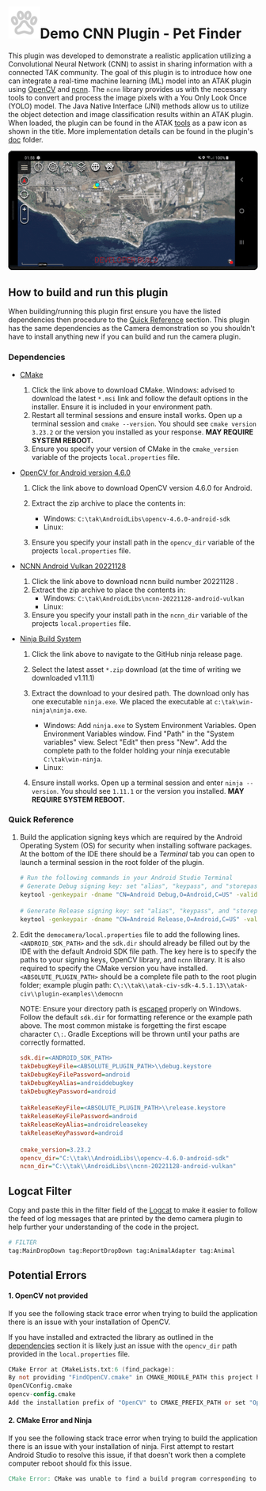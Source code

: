 # <img src="./app/src/main/res/drawable/ic_paw.png" height="64px"/>Demo CNN Plugin - Pet Finder

This plugin was developed to demonstrate a realistic application utilizing a Convolutional Neural Network (CNN) to assist in sharing information with a connected TAK community. The goal of this plugin is to introduce how one can integrate a real-time machine learning (ML) model into an ATAK plugin using [OpenCV](https://github.com/opencv/opencv) and [ncnn](https://github.com/Tencent/ncnn). The `ncnn` library provides us with the necessary tools to convert and process the image pixels with a You Only Look Once (YOLO) model. The Java Native Interface (JNI) methods allow us to utilize the object detection and image classification results within an ATAK plugin. When loaded, the plugin can be found in the ATAK [tools](../doc/7_ATAK_Quick_Reference.md/#toolbar) as a paw icon as shown in the title. More implementation details can be found in the plugin's [doc](./doc) folder.

![CNN / YOLO / Pet Finder Demo Plugin Gif](../img/ATAK_CNN_Pet_Finder.gif)

## How to build and run this plugin

When building/running this plugin first ensure you have the listed dependencies then procedure to the [Quick Reference](#Quick-Reference) section. This plugin has the same dependencies as the Camera demonstration so you shouldn't have to install anything new if you can build and run the camera plugin.

### Dependencies

- [CMake](https://cmake.org/download/)

  1. Click the link above to download CMake. 
     Windows: advised to download the latest `*.msi` link and follow the default options in the installer. Ensure it is included in your environment path.
  2. Restart all terminal sessions and ensure install works. Open up a terminal session and `cmake --version`. You should see `cmake version 3.23.2` or the version you installed as your response.
     **MAY REQUIRE SYSTEM REBOOT.**
  3. Ensure you specify your version of CMake in the `cmake_version` variable of the projects `local.properties` file.

- [OpenCV for Android version 4.6.0](https://sourceforge.net/projects/opencvlibrary/files/4.6.0/opencv-4.6.0-android-sdk.zip/download)

  1. Click the link above to download OpenCV version 4.6.0 for Android.

  2. Extract the zip archive to place the contents in:
     - Windows: `C:\tak\AndroidLibs\opencv-4.6.0-android-sdk`
     - Linux:

  3. Ensure you specify your install path in the `opencv_dir` variable of the projects `local.properties` file. 

- [NCNN Android Vulkan 20221128](https://sourceforge.net/projects/ncnn.mirror/files/20221128/ncnn-20221128-android-vulkan.zip/download)

  1. Click the link above to download ncnn build number 20221128 .
  2. Extract the zip archive to place the contents in:
     - Windows: `C:\tak\AndroidLibs\ncnn-20221128-android-vulkan`
     - Linux: 
  3. Ensure you specify your install path in the `ncnn_dir` variable of the projects `local.properties` file.

- [Ninja Build System](https://github.com/ninja-build/ninja/releases)

  1. Click the link above to navigate to the GitHub ninja release page. 

  2. Select the latest asset `*.zip` download (at the time of writing we downloaded v1.11.1)
  3. Extract the download to your desired path. The download only has one executable `ninja.exe`. 
     We placed the executable at `c:\tak\win-ninja\ninja.exe`.
     - Windows: Add `ninja.exe` to System Environment Variables. 
       Open Environment Variables window. Find "Path" in the "System variables" view. Select "Edit" then press "New". Add the complete path to the folder holding your ninja executable `C:\tak\win-ninja`.
     - Linux: 
  4. Ensure install works. Open up a terminal session and enter `ninja --version`. You should see `1.11.1` or the version you installed.
     **MAY REQUIRE SYSTEM REBOOT.**

### Quick Reference

1. Build the application signing keys which are required by the Android Operating System (OS) for security when installing software packages.
   At the bottom of the IDE there should be a *Terminal* tab you can open to launch a terminal session in the root folder of the plugin.

   ```sh
   # Run the following commands in your Android Studio Terminal
   # Generate Debug signing key: set "alias", "keypass", and "storepass" flag values as desired
   keytool -genkeypair -dname "CN=Android Debug,O=Android,C=US" -validity 9999 -keystore debug.keystore -alias androiddebugkey -keypass android -storepass android 
   
   # Generate Release signing key: set "alias", "keypass", and "storepass" flag values as desired
   keytool -genkeypair -dname "CN=Android Release,O=Android,C=US" -validity 9999 -keystore release.keystore -alias androidreleasekey -keypass android -storepass android 
   ```

2. Edit the `democamera/local.properties` file to add the following lines.`<ANDROID_SDK_PATH>` and the `sdk.dir` should already be filled out by the IDE with the default Android SDK file path. The key here is to specify the paths to your signing keys,  OpenCV library, and  `ncnn` library. It is also required to specify the CMake version you have installed.
   `<ABSOLUTE_PLUGIN_PATH>` should be a complete file path to the root plugin folder;
    example plugin path: `C\:\\tak\\atak-civ-sdk-4.5.1.13\\atak-civ\\plugin-examples\\democnn` 

   NOTE: Ensure your directory path is [escaped](https://www.gnu.org/software/bash/manual/html_node/Escape-Character.html) properly on Windows. Follow the default `sdk.dir` for formatting reference or the example path above. The most common mistake is forgetting the first escape character `C\:`. Gradle Exceptions will be thrown until your paths are correctly formatted.

   ```ini
   sdk.dir=<ANDROID_SDK_PATH>
   takDebugKeyFile=<ABSOLUTE_PLUGIN_PATH>\\debug.keystore
   takDebugKeyFilePassword=android
   takDebugKeyAlias=androiddebugkey
   takDebugKeyPassword=android
   
   takReleaseKeyFile=<ABSOLUTE_PLUGIN_PATH>\\release.keystore
   takReleaseKeyFilePassword=android
   takReleaseKeyAlias=androidreleasekey
   takReleaseKeyPassword=android
   
   cmake_version=3.23.2
   opencv_dir="C:\\tak\\AndroidLibs\\opencv-4.6.0-android-sdk"
   ncnn_dir="C:\\tak\\AndroidLibs\\ncnn-20221128-android-vulkan"
   ```

## Logcat Filter

Copy and paste this in the filter field of the [Logcat](https://developer.android.com/studio/debug/logcat) to make it easier to follow the feed of log messages that are printed by the demo camera plugin to help further your understanding of the code in the project. 

```sh
# FILTER
tag:MainDropDown tag:ReportDropDown tag:AnimalAdapter tag:Animal 
```

## Potential Errors

#### 1. OpenCV not provided

If you see the following stack trace error when trying to build the application there is an issue with your installation of OpenCV. 

If you have installed and extracted the library as outlined in the [dependencies](#dependencies) section it is likely just an issue with the `opencv_dir` path provided in the `local.properties` file.

```verilog
CMake Error at CMakeLists.txt:6 (find_package):
By not providing "FindOpenCV.cmake" in CMAKE_MODULE_PATH this project has asked CMake to find a package configuration file provided by "OpenCV", but CMake did not find one. Could not find a package configuration file provided by "OpenCV" with any of the following names:
OpenCVConfig.cmake
opencv-config.cmake
Add the installation prefix of "OpenCV" to CMAKE_PREFIX_PATH or set "OpenCV_DIR" to a directory containing one of the above files.  If "OpenCV" provides a separate development package or SDK, be sure it has been installed.
```

#### 2. CMake Error and Ninja

If you see the following stack trace error when trying to build the application there is an issue with your installation of ninja. First attempt to restart Android Studio to resolve this issue, if that doesn't work then a complete computer reboot should fix this issue.

```verilog
CMake Error: CMake was unable to find a build program corresponding to "Ninja".  CMAKE_MAKE_PROGRAM is not set.  You probably need to select a different build tool.
```



